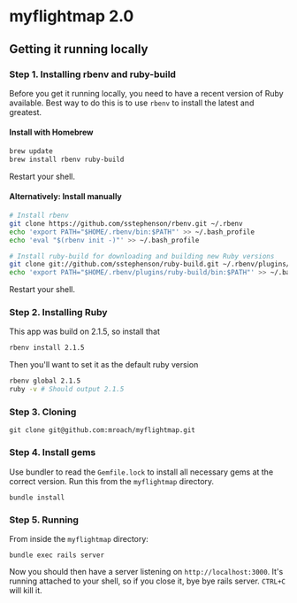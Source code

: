 # myflightmap 2.0

## Getting it running locally

### Step 1. Installing rbenv and ruby-build

Before you get it running locally, you need to have a recent version of Ruby available. Best way to do this is to use `rbenv` to install the latest and greatest.

#### Install with Homebrew

```bash
brew update
brew install rbenv ruby-build
```

Restart your shell.

#### Alternatively: Install manually

```bash
# Install rbenv
git clone https://github.com/sstephenson/rbenv.git ~/.rbenv
echo 'export PATH="$HOME/.rbenv/bin:$PATH"' >> ~/.bash_profile
echo 'eval "$(rbenv init -)"' >> ~/.bash_profile

# Install ruby-build for downloading and building new Ruby versions
git clone git://github.com/sstephenson/ruby-build.git ~/.rbenv/plugins/ruby-build
echo 'export PATH="$HOME/.rbenv/plugins/ruby-build/bin:$PATH"' >> ~/.bash_profile
```

Restart your shell.

### Step 2. Installing Ruby

This app was build on 2.1.5, so install that

```bash
rbenv install 2.1.5
```

Then you'll want to set it as the default ruby version
```bash
rbenv global 2.1.5
ruby -v # Should output 2.1.5
```

### Step 3. Cloning

```
git clone git@github.com:mroach/myflightmap.git
```

### Step 4. Install gems

Use bundler to read the `Gemfile.lock` to install all necessary gems at the correct version. Run this from the `myflightmap` directory.

```
bundle install
```


### Step 5. Running

From inside the `myflightmap` directory:

```
bundle exec rails server
```

Now you should then have a server listening on `http://localhost:3000`. It's running attached to your shell, so if you close it, bye bye rails server. `CTRL+C` will kill it.
